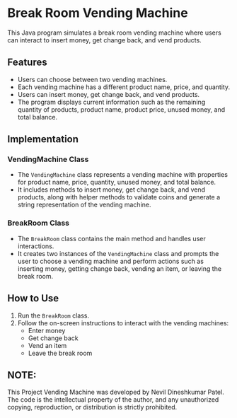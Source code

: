 # Break Room Vending Machine

This Java program simulates a break room vending machine where users can interact to insert money, get change back, and vend products.

## Features

- Users can choose between two vending machines.
- Each vending machine has a different product name, price, and quantity.
- Users can insert money, get change back, and vend products.
- The program displays current information such as the remaining quantity of products, product name, product price, unused money, and total balance.

## Implementation

### VendingMachine Class

- The `VendingMachine` class represents a vending machine with properties for product name, price, quantity, unused money, and total balance.
- It includes methods to insert money, get change back, and vend products, along with helper methods to validate coins and generate a string representation of the vending machine.

### BreakRoom Class

- The `BreakRoom` class contains the main method and handles user interactions.
- It creates two instances of the `VendingMachine` class and prompts the user to choose a vending machine and perform actions such as inserting money, getting change back, vending an item, or leaving the break room.

## How to Use

1. Run the `BreakRoom` class.
2. Follow the on-screen instructions to interact with the vending machines:
   - Enter money
   - Get change back
   - Vend an item
   - Leave the break room

## NOTE:

This Project Vending Machine was developed by Nevil Dineshkumar Patel. The code is the intellectual property of the author, and any unauthorized copying, reproduction, or distribution is strictly prohibited.
